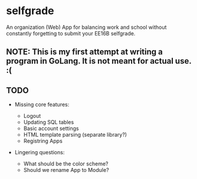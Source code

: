 # selfgrade
An organization (Web) App for balancing work and school without constantly forgetting to submit your EE16B selfgrade.

## NOTE: This is my first attempt at writing a program in GoLang. It is not meant for actual use. :( 

## TODO
- Missing core features:
  - Logout
  - Updating SQL tables
  - Basic account settings
  - HTML template parsing (separate library?)
  - Registring Apps

- Lingering questions:
  - What should be the color scheme?
  - Should we rename App to Module?
